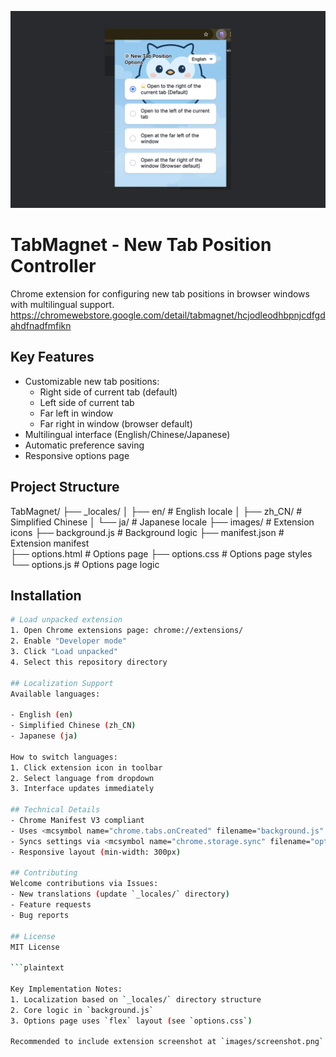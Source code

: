 ![TabMagnet](images/TabMagnet.jpg)
# TabMagnet - New Tab Position Controller

Chrome extension for configuring new tab positions in browser windows with multilingual support.
https://chromewebstore.google.com/detail/tabmagnet/hcjodleodhbpnjcdfgdahdfnadfmfikn

## Key Features
- Customizable new tab positions:
  - Right side of current tab (default)
  - Left side of current tab 
  - Far left in window
  - Far right in window (browser default)
- Multilingual interface (English/Chinese/Japanese)
- Automatic preference saving
- Responsive options page

## Project Structure
TabMagnet/
├── _locales/
│   ├── en/                 # English locale
│   ├── zh_CN/              # Simplified Chinese
│   └── ja/                 # Japanese locale
├── images/                 # Extension icons
├── background.js           # Background logic
├── manifest.json           # Extension manifest  
├── options.html            # Options page
├── options.css             # Options page styles
└── options.js              # Options page logic

## Installation
```bash
# Load unpacked extension
1. Open Chrome extensions page: chrome://extensions/
2. Enable "Developer mode"
3. Click "Load unpacked"
4. Select this repository directory

## Localization Support
Available languages:

- English (en)
- Simplified Chinese (zh_CN)
- Japanese (ja)

How to switch languages:
1. Click extension icon in toolbar
2. Select language from dropdown
3. Interface updates immediately

## Technical Details
- Chrome Manifest V3 compliant
- Uses <mcsymbol name="chrome.tabs.onCreated" filename="background.js" path="TabMagnet/background.js" startline="1" type="function"></mcsymbol> for tab creation events
- Syncs settings via <mcsymbol name="chrome.storage.sync" filename="options.js" path="TabMagnet/options.js" startline="3" type="function"></mcsymbol>
- Responsive layout (min-width: 300px)

## Contributing
Welcome contributions via Issues:
- New translations (update `_locales/` directory)
- Feature requests
- Bug reports

## License
MIT License

```plaintext

Key Implementation Notes:
1. Localization based on `_locales/` directory structure
2. Core logic in `background.js`
3. Options page uses `flex` layout (see `options.css`)

Recommended to include extension screenshot at `images/screenshot.png`.
